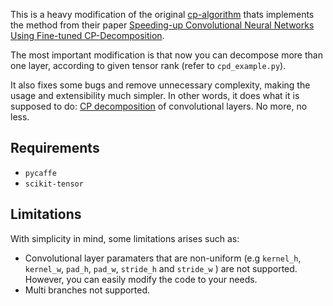 This is a heavy modification of the original [cp-algorithm](https://github.com/vadim-v-lebedev/cp-decomposition) thats implements the method from their paper [Speeding-up Convolutional Neural Networks Using Fine-tuned CP-Decomposition](https://arxiv.org/pdf/1412.6553.pdf).

The most important modification is that now you can decompose more than one layer, according to given tensor rank (refer to  	`cpd_example.py`).

It also fixes some bugs and remove unnecessary complexity, making the usage and extensibility much simpler. In other words, it does what it is supposed to do: [CP decomposition](https://en.wikipedia.org/wiki/Tensor_rank_decomposition) of convolutional layers. No more, no less.

## Requirements

- `pycaffe`
- `scikit-tensor`

## Limitations

With simplicity in mind, some limitations arises such as:

- Convolutional layer paramaters that are non-uniform (e.g `kernel_h`, `kernel_w`, `pad_h`, `pad_w`, `stride_h` and `stride_w` ) are not supported. However, you can easily modify the code to your needs.
- Multi branches not supported.
